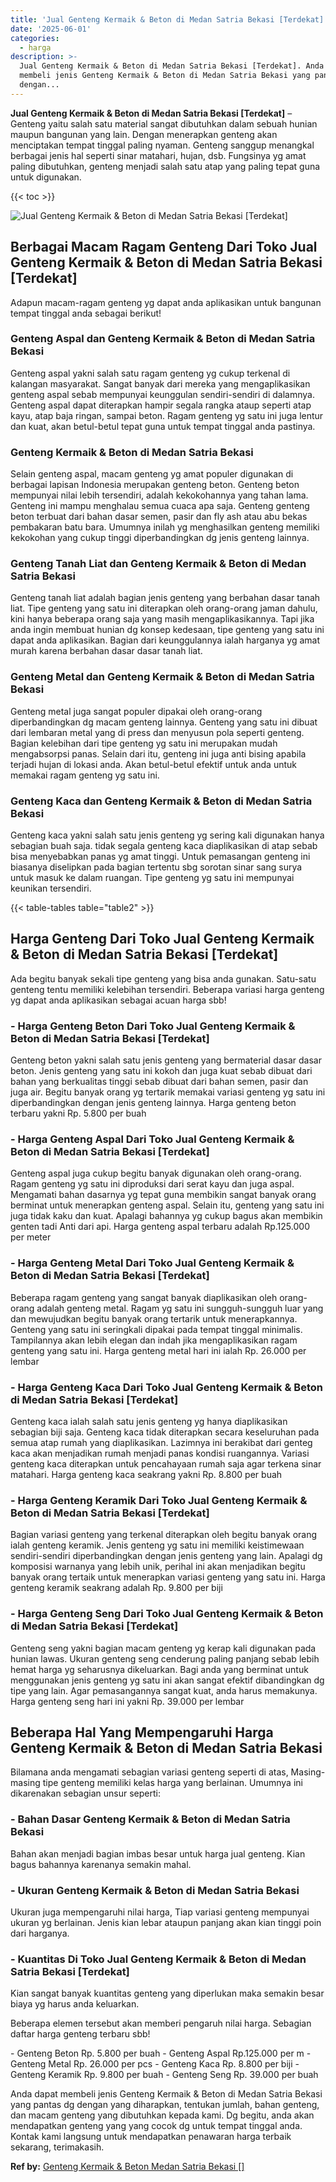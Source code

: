 ```yaml
---
title: 'Jual Genteng Kermaik & Beton di Medan Satria Bekasi [Terdekat]'
date: '2025-06-01'
categories:
  - harga
description: >-
  Jual Genteng Kermaik & Beton di Medan Satria Bekasi [Terdekat]. Anda dapat
  membeli jenis Genteng Kermaik & Beton di Medan Satria Bekasi yang pantas dg
  dengan...
---
```


**Jual Genteng Kermaik & Beton di Medan Satria Bekasi \[Terdekat\]** – Genteng yaitu salah satu material sangat dibutuhkan dalam sebuah hunian maupun bangunan yang lain. Dengan menerapkan genteng akan menciptakan tempat tinggal paling nyaman. Genteng sanggup menangkal berbagai jenis hal seperti sinar matahari, hujan, dsb. Fungsinya yg amat paling dibutuhkan, genteng menjadi salah satu atap yang paling tepat guna untuk digunakan.

{{< toc >}}

![Jual Genteng Kermaik & Beton di Medan Satria Bekasi [Terdekat]](/images/genteng-minimalis-murah05.png)

## Berbagai Macam Ragam Genteng Dari Toko Jual Genteng Kermaik & Beton di Medan Satria Bekasi \[Terdekat\]

Adapun macam-ragam genteng yg dapat anda aplikasikan untuk bangunan tempat tinggal anda sebagai berikut!

### Genteng Aspal dan Genteng Kermaik & Beton di Medan Satria Bekasi

Genteng aspal yakni salah satu ragam genteng yg cukup terkenal di kalangan masyarakat. Sangat banyak dari mereka yang mengaplikasikan genteng aspal sebab mempunyai keunggulan sendiri-sendiri di dalamnya. Genteng aspal dapat diterapkan hampir segala rangka ataup seperti atap kayu, atap baja ringan, sampai beton. Ragam genteng yg satu ini juga lentur dan kuat, akan betul-betul tepat guna untuk tempat tinggal anda pastinya.

### Genteng Kermaik & Beton di Medan Satria Bekasi

Selain genteng aspal, macam genteng yg amat populer digunakan di berbagai lapisan Indonesia merupakan genteng beton. Genteng beton mempunyai nilai lebih tersendiri, adalah kekokohannya yang tahan lama. Genteng ini mampu menghalau semua cuaca apa saja. Genteng genteng beton terbuat dari bahan dasar semen, pasir dan fly ash atau abu bekas pembakaran batu bara. Umumnya inilah yg menghasilkan genteng memiliki kekokohan yang cukup tinggi diperbandingkan dg jenis genteng lainnya.

### Genteng Tanah Liat dan Genteng Kermaik & Beton di Medan Satria Bekasi

Genteng tanah liat adalah bagian jenis genteng yang berbahan dasar tanah liat. Tipe genteng yang satu ini diterapkan oleh orang-orang jaman dahulu, kini hanya beberapa orang saja yang masih mengaplikasikannya. Tapi jika anda ingin membuat hunian dg konsep kedesaan, tipe genteng yang satu ini dapat anda aplikasikan. Bagian dari keunggulannya ialah harganya yg amat murah karena berbahan dasar dasar tanah liat.

### Genteng Metal dan Genteng Kermaik & Beton di Medan Satria Bekasi

Genteng metal juga sangat populer dipakai oleh orang-orang diperbandingkan dg macam genteng lainnya. Genteng yang satu ini dibuat dari lembaran metal yang di press dan menyusun pola seperti genteng. Bagian kelebihan dari tipe genteng yg satu ini merupakan mudah mengabsorpsi panas. Selain dari itu, genteng ini juga anti bising apabila terjadi hujan di lokasi anda. Akan betul-betul efektif untuk anda untuk memakai ragam genteng yg satu ini.

### Genteng Kaca dan Genteng Kermaik & Beton di Medan Satria Bekasi

Genteng kaca yakni salah satu jenis genteng yg sering kali digunakan hanya sebagian buah saja. tidak segala genteng kaca diaplikasikan di atap sebab bisa menyebabkan panas yg amat tinggi. Untuk pemasangan genteng ini biasanya diselipkan pada bagian tertentu sbg sorotan sinar sang surya untuk masuk ke dalam ruangan. Tipe genteng yg satu ini mempunyai keunikan tersendiri.

{{< table-tables table="table2" >}}

## Harga Genteng Dari Toko Jual Genteng Kermaik & Beton di Medan Satria Bekasi \[Terdekat\]

Ada begitu banyak sekali tipe genteng yang bisa anda gunakan. Satu-satu genteng tentu memiliki kelebihan tersendiri. Beberapa variasi harga genteng yg dapat anda aplikasikan sebagai acuan harga sbb!

### \- Harga Genteng Beton Dari Toko Jual Genteng Kermaik & Beton di Medan Satria Bekasi \[Terdekat\]

Genteng beton yakni salah satu jenis genteng yang bermaterial dasar dasar beton. Jenis genteng yang satu ini kokoh dan juga kuat sebab dibuat dari bahan yang berkualitas tinggi sebab dibuat dari bahan semen, pasir dan juga air. Begitu banyak orang yg tertarik memakai variasi genteng yg satu ini diperbandingkan dengan jenis genteng lainnya. Harga genteng beton terbaru yakni Rp. 5.800 per buah

### \- Harga Genteng Aspal Dari Toko Jual Genteng Kermaik & Beton di Medan Satria Bekasi \[Terdekat\]

Genteng aspal juga cukup begitu banyak digunakan oleh orang-orang. Ragam genteng yg satu ini diproduksi dari serat kayu dan juga aspal. Mengamati bahan dasarnya yg tepat guna membikin sangat banyak orang berminat untuk menerapkan genteng aspal. Selain itu, genteng yang satu ini juga tidak kaku dan kuat. Apalagi bahannya yg cukup bagus akan membikin genten tadi Anti dari api. Harga genteng aspal terbaru adalah Rp.125.000 per meter

### \- Harga Genteng Metal Dari Toko Jual Genteng Kermaik & Beton di Medan Satria Bekasi \[Terdekat\]

Beberapa ragam genteng yang sangat banyak diaplikasikan oleh orang-orang adalah genteng metal. Ragam yg satu ini sungguh-sungguh luar yang dan mewujudkan begitu banyak orang tertarik untuk menerapkannya. Genteng yang satu ini seringkali dipakai pada tempat tinggal minimalis. Tampilannya akan lebih elegan dan indah jika mengaplikasikan ragam genteng yang satu ini. Harga genteng metal hari ini ialah Rp. 26.000 per lembar

### \- Harga Genteng Kaca Dari Toko Jual Genteng Kermaik & Beton di Medan Satria Bekasi \[Terdekat\]

Genteng kaca ialah salah satu jenis genteng yg hanya diaplikasikan sebagian biji saja. Genteng kaca tidak diterapkan secara keseluruhan pada semua atap rumah yang diaplikasikan. Lazimnya ini berakibat dari genteg kaca akan menjadikan rumah menjadi panas kondisi ruangannya. Variasi genteng kaca diterapkan untuk pencahayaan rumah saja agar terkena sinar matahari. Harga genteng kaca seakrang yakni Rp. 8.800 per buah

### \- Harga Genteng Keramik Dari Toko Jual Genteng Kermaik & Beton di Medan Satria Bekasi \[Terdekat\]

Bagian variasi genteng yang terkenal diterapkan oleh begitu banyak orang ialah genteng keramik. Jenis genteng yg satu ini memiliki keistimewaan sendiri-sendiri diperbandingkan dengan jenis genteng yang lain. Apalagi dg komposisi warnanya yang lebih unik, perihal ini akan menjadikan begitu banyak orang tertaik untuk menerapkan variasi genteng yang satu ini. Harga genteng keramik seakrang adalah Rp. 9.800 per biji

### \- Harga Genteng Seng Dari Toko Jual Genteng Kermaik & Beton di Medan Satria Bekasi \[Terdekat\]

Genteng seng yakni bagian macam genteng yg kerap kali digunakan pada hunian lawas. Ukuran genteng seng cenderung paling panjang sebab lebih hemat harga yg seharusnya dikeluarkan. Bagi anda yang berminat untuk menggunakan jenis genteng yg satu ini akan sangat efektif dibandingkan dg tipe yang lain. Agar pemasangannya sangat kuat, anda harus memakunya. Harga genteng seng hari ini yakni Rp. 39.000 per lembar

## Beberapa Hal Yang Mempengaruhi Harga Genteng Kermaik & Beton di Medan Satria Bekasi

Bilamana anda mengamati sebagian variasi genteng seperti di atas, Masing-masing tipe genteng memiliki kelas harga yang berlainan. Umumnya ini dikarenakan sebagian unsur seperti:

### \- Bahan Dasar Genteng Kermaik & Beton di Medan Satria Bekasi

Bahan akan menjadi bagian imbas besar untuk harga jual genteng. Kian bagus bahannya karenanya semakin mahal.

### \- Ukuran Genteng Kermaik & Beton di Medan Satria Bekasi

Ukuran juga mempengaruhi nilai harga, Tiap variasi genteng mempunyai ukuran yg berlainan. Jenis kian lebar ataupun panjang akan kian tinggi poin dari harganya.

### \- Kuantitas Di Toko Jual Genteng Kermaik & Beton di Medan Satria Bekasi \[Terdekat\]

Kian sangat banyak kuantitas genteng yang diperlukan maka semakin besar biaya yg harus anda keluarkan.

Beberapa elemen tersebut akan memberi pengaruh nilai harga. Sebagian daftar harga genteng terbaru sbb!

\- Genteng Beton Rp. 5.800 per buah - Genteng Aspal Rp.125.000 per m - Genteng Metal Rp. 26.000 per pcs - Genteng Kaca Rp. 8.800 per biji - Genteng Keramik Rp. 9.800 per buah - Genteng Seng Rp. 39.000 per buah

Anda dapat membeli jenis Genteng Kermaik & Beton di Medan Satria Bekasi yang pantas dg dengan yang diharapkan, tentukan jumlah, bahan genteng, dan macam genteng yang dibutuhkan kepada kami. Dg begitu, anda akan mendapatkan genteng yang yang cocok dg untuk tempat tinggal anda. Kontak kami langsung untuk mendapatkan penawaran harga terbaik sekarang, terimakasih.

**Ref by:**  [Genteng Kermaik & Beton  Medan Satria Bekasi []](https://id.wikipedia.org/wiki/Genteng)
